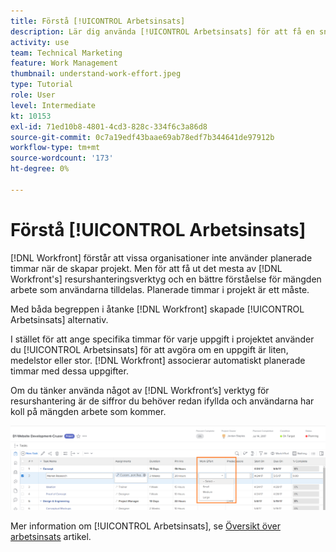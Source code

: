 ```yaml
---
title: Förstå [!UICONTROL Arbetsinsats]
description: Lär dig använda [!UICONTROL Arbetsinsats] för att få en snabb uppskattning av planerade timmar i projekttidslinjen.
activity: use
team: Technical Marketing
feature: Work Management
thumbnail: understand-work-effort.jpeg
type: Tutorial
role: User
level: Intermediate
kt: 10153
exl-id: 71ed10b8-4801-4cd3-828c-334f6c3a86d8
source-git-commit: 0c7a19edf43baae69ab78edf7b344641de97912b
workflow-type: tm+mt
source-wordcount: '173'
ht-degree: 0%

---
```


# Förstå [!UICONTROL Arbetsinsats]

[!DNL Workfront] förstår att vissa organisationer inte använder planerade timmar när de skapar projekt. Men för att få ut det mesta av [!DNL Workfront's] resurshanteringsverktyg och en bättre förståelse för mängden arbete som användarna tilldelas. Planerade timmar i projekt är ett måste.

Med båda begreppen i åtanke [!DNL Workfront] skapade [!UICONTROL Arbetsinsats] alternativ.

I stället för att ange specifika timmar för varje uppgift i projektet använder du [!UICONTROL Arbetsinsats] för att avgöra om en uppgift är liten, medelstor eller stor. [!DNL Workfront] associerar automatiskt planerade timmar med dessa uppgifter.

Om du tänker använda något av [!DNL Workfront’s] verktyg för resurshantering är de siffror du behöver redan ifyllda och användarna har koll på mängden arbete som kommer.

![Projektuppgiftslista med [!UICONTROL Arbetsinsats] kolumn](assets/planner-fund-work-effort.png)

<!---
need hyperlink below
--->

Mer information om [!UICONTROL Arbetsinsats], se [Översikt över arbetsinsats](https://experienceleague.adobe.com/docs/workfront/using/manage-work/tasks/task-information/work-effort.html?lang=en) artikel.
